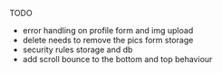TODO

- error handling on profile form and img upload
- delete needs to remove the pics form storage
- security rules storage and db
- add scroll bounce to the bottom and top behaviour

